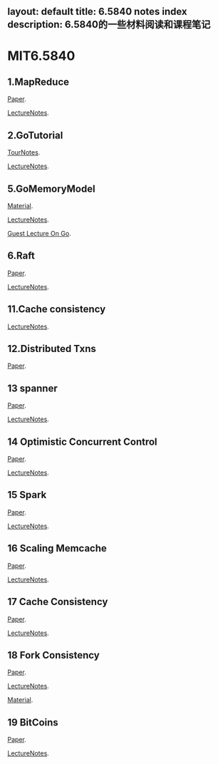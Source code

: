 layout: default
title: 6.5840 notes index
description: 6.5840的一些材料阅读和课程笔记
---
# MIT6.5840
## 1.MapReduce
[Paper](1_MapReduce/论文阅读.html).

[LectureNotes](1_MapReduce/课程笔记.html).
## 2.GoTutorial
[TourNotes](2_GoTutorial/Gotour.html).

[LectureNotes](2_GoTutorial/课程笔记.html).
## 5.GoMemoryModel
[Material](5_GoMemoryModel/材料阅读.html).

[LectureNotes](5_GoMemoryModel/课程笔记.html).

[Guest Lecture On Go](5.5_GuestLectureOngo/课程笔记.html).
## 6.Raft
[Paper](6,7_Raft/raft论文.html).

[LectureNotes](6,7_Raft/课程笔记.html).
## 11.Cache consistency

[LectureNotes](11_cacheconsistency/Frangipani_notes.html).
## 12.Distributed Txns
[Paper](12_Distributed-Transactions/材料阅读.html).

## 13 spanner
[Paper](13_spanner/lec13_spanner.html).

[LectureNotes](13_spanner/spanner课程笔记.html).
## 14 Optimistic Concurrent Control
[Paper](14_OCC/lec14_Farm.html).

[LectureNotes](14_OCC/Farm课程笔记.html).
## 15 Spark
[Paper](15_BigData：Spark/lec15_spark.html).

[LectureNotes](15_BigData：Spark/spark课程笔记.html).
## 16 Scaling Memcache
[Paper](16_ScalingMemcache-at-FaceBook/lec16_Scaling_Mem.html).

[LectureNotes](16_ScalingMemcache-at-FaceBook/lec16_课程笔记.html).
## 17 Cache Consistency
[Paper](17_Causal-Consistency,COPS/COPS论文阅读.html).

[LectureNotes](17_Causal-Consistency,COPS/COPS课程笔记.html).
## 18 Fork Consistency
[Paper](18_Fork-Consistency,Certificate-Transparency/材料阅读.html).

[LectureNotes](18_Fork-Consistency,Certificate-Transparency/课程笔记.html).

[Material](18_Fork-Consistency,Certificate-Transparency/TransparentLogsforSkepticalClients.html).
## 19 BitCoins
[Paper](19_BitCoins/论文阅读.html).

[LectureNotes](19_BitCoins/课程笔记.html).